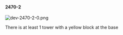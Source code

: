 #### 2470-2
![dev-2470-2-0.png](https://github.com/lil-lab/nlvr/raw/master/nlvr/dev/images/5/dev-2470-2-0.png "dev-2470-2-0.png")

There is at least 1 tower with a yellow block at the base